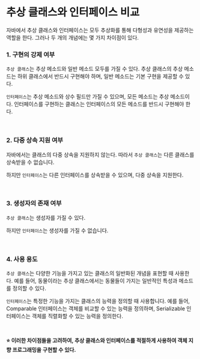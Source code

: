 # 추상 클래스와 인터페이스 비교

자바에서 추상 클래스와 인터페이스는 모두 추상화를 통해 다형성과 유연성을 제공하는 역할을 한다. 그러나 두 개의 개념에는 몇 가지 차이점이 있다.

### 1. 구현의 강제 여부
`추상 클래스`는 추상 메소드와 일반 메소드 모두를 가질 수 있다. 추상 클래스의 추상 메소드는 하위 클래스에서 반드시 구현해야 하며, 일반 메소드는 기본 구현을 제공할 수 있다.

`인터페이스`는 추상 메소드와 상수 필드만 가질 수 있으며, 모든 메소드는 추상 메소드이다. 인터페이스를 구현하는 클래스는 인터페이스의 모든 메소드를 반드시 구현해야 한다.

<br>

### 2. 다중 상속 지원 여부
자바에서는 클래스의 다중 상속을 지원하지 않는다. 따라서 `추상 클래스`는 다른 클래스를 상속받을 수 없습니다.

하지만 `인터페이스`는 다른 인터페이스를 상속받을 수 있으며, 다중 상속을 지원한다.

<br>

### 3. 생성자의 존재 여부
`추상 클래스`는 생성자를 가질 수 있다. 

하지만 `인터페이스`는 생성자를 가질 수 없습니다.

<br>

### 4. 사용 용도
`추상 클래스`는 다양한 기능을 가지고 있는 클래스의 일반화된 개념을 표현할 때 사용한다. 예를 들어, 동물이라는 추상 클래스에서는 동물들이 가지는 일반적인 특성과 메소드를 정의할 수 있다.

`인터페이스`는 특정한 기능을 가지는 클래스의 능력을 정의할 때 사용합니다. 예를 들어, Comparable 인터페이스는 객체를 비교할 수 있는 능력을 정의하며, Serializable 인터페이스는 객체를 직렬화할 수 있는 능력을 정의한다.

<br>

**⭐️ 이러한 차이점들을 고려하여, 추상 클래스와 인터페이스를 적절하게 사용하여 객체 지향 프로그래밍을 구현할 수 있다.**